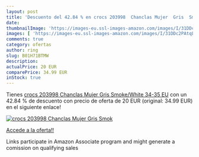 ```yaml
---
layout: post
title: 'Descuento del 42.84 % en crocs 203998  Chanclas Mujer  Gris  Smok'
date: 
thumbnailImage: 'https://images-eu.ssl-images-amazon.com/images/I/31DDc2PAtqL._SL200_.jpg'
images: [ 'https://images-eu.ssl-images-amazon.com/images/I/31DDc2PAtqL._SL200_.jpg' ]
comments: true
category: ofertas
author: ring
slug: B01H71BTMW
description:
actualPrice: 20 EUR
comparePrice: 34.99 EUR
inStock: true
---
```


Tienes [crocs 203998  Chanclas Mujer  Gris  Smoke/White   34-35 EU](https://www.amazon.es/dp/B01H71BTMW/?tag=tolees-21) con un 42.84 % de descuento con precio de oferta de 20 EUR (original: 34.99 EUR) en el siguiente enlace!

[![crocs 203998  Chanclas Mujer  Gris  Smok](https://images-eu.ssl-images-amazon.com/images/I/31DDc2PAtqL._SL200_.jpg)](https://www.amazon.es/dp/B01H71BTMW/?tag=tolees-21)

[Accede a la oferta!!](https://www.amazon.es/dp/B01H71BTMW/?tag=tolees-21)

Links participate in Amazon Associate program and might generate a comission on qualifying sales


